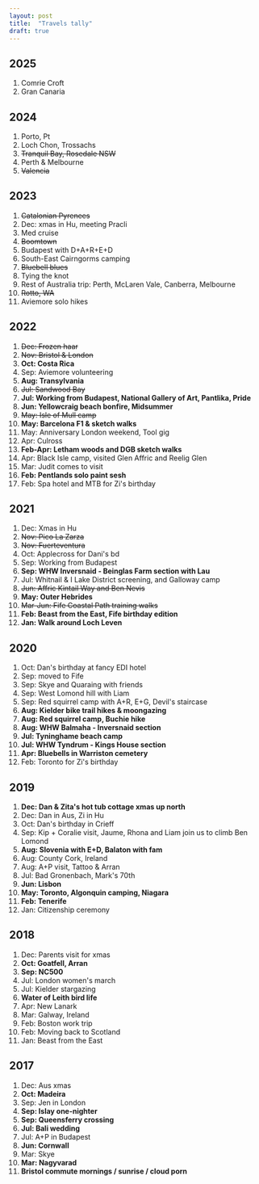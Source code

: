 ```yaml
---
layout: post
title:  "Travels tally"
draft: true
---
```


## 2025
1. Comrie Croft
1. Gran Canaria

## 2024
1. Porto, Pt
1. Loch Chon, Trossachs
1. <del>Tranquil Bay, Rosedale NSW<del>
1. Perth & Melbourne
1. <del>Valencia<del>

## 2023
1. <del>Catalonian Pyrenees<del>
1. Dec: xmas in Hu, meeting Pracli
1. Med cruise
1. <del>Boomtown<del>
1. Budapest with D+A+R+E+D
1. South-East Cairngorms camping
1. <del>Bluebell blues<del>
1. Tying the knot
1. Rest of Australia trip: Perth, McLaren Vale, Canberra, Melbourne
1. <del>Rotto, WA<del>
1. Aviemore solo hikes

## 2022
1. <del>Dec: Frozen haar</del>
1. <del>Nov: Bristol & London</del>
1. **Oct: Costa Rica**
1. Sep: Aviemore volunteering
1. **Aug: Transylvania**
1. <del>Jul: Sandwood Bay<del>
1. **Jul: Working from Budapest, National Gallery of Art, Pantlika, Pride**
1. **Jun: Yellowcraig beach bonfire, Midsummer**
1. <del>May: Isle of Mull camp<del>
1. **May: Barcelona F1 & sketch walks**
1. May: Anniversary London weekend, Tool gig
1. Apr: Culross
1. **Feb-Apr: Letham woods and DGB sketch walks**
1. Apr: Black Isle camp, visited Glen Affric and Reelig Glen
1. Mar: Judit comes to visit
1. **Feb: Pentlands solo paint sesh**
1. Feb: Spa hotel and MTB for Zi's birthday

## 2021
1. Dec: Xmas in Hu
1. <del>Nov: Pico La Zarza</del>
1. <del>Nov: Fuerteventura</del>
1. Oct: Applecross for Dani's bd
1. Sep: Working from Budapest
1. **Sep: WHW Inversnaid - Beinglas Farm section with Lau**
1. Jul: Whitnail & I Lake District screening, and Galloway camp
1. <del>Jun: Affric Kintail Way and Ben Nevis<del>
1. **May: Outer Hebrides**
1. <del>Mar-Jun: Fife Coastal Path training walks</del>
1. **Feb: Beast from the East, Fife birthday edition**
1. **Jan: Walk around Loch Leven**

## 2020
1. Oct: Dan's birthday at fancy EDI hotel
1. Sep: moved to Fife
1. Sep: Skye and Quaraing with friends
1. Sep: West Lomond hill with Liam
1. Sep: Red squirrel camp with A+R, E+G, Devil's staircase
1. **Aug: Kielder bike trail hikes & moongazing**
1. **Aug: Red squirrel camp, Buchie hike**
1. **Aug: WHW Balmaha - Inversnaid section**
1. **Jul: Tyninghame beach camp**
1. **Jul: WHW Tyndrum - Kings House section**
1. **Apr: Bluebells in Warriston cemetery**
1. Feb: Toronto for Zi's birthday

## 2019

1. **Dec: Dan & Zita's hot tub cottage xmas up north**
1. Dec: Dan in Aus, Zi in Hu
1. Oct: Dan's birthday in Crieff
1. Sep: Kip + Coralie visit, Jaume, Rhona and Liam join us to climb Ben Lomond
1. **Aug: Slovenia with E+D, Balaton with fam**
1. Aug: County Cork, Ireland
1. Aug: A+P visit, Tattoo & Arran
1. Jul: Bad Gronenbach, Mark's 70th
1. **Jun: Lisbon**
1. **May: Toronto, Algonquin camping, Niagara**
1. **Feb: Tenerife**
1. Jan: Citizenship ceremony


## 2018

1. Dec: Parents visit for xmas
1. **Oct: Goatfell, Arran**
1. **Sep: NC500**
1. Jul: London women's march
1. Jul: Kielder stargazing
1. **Water of Leith bird life**
1. Apr: New Lanark
1. Mar: Galway, Ireland
1. Feb: Boston work trip
1. Feb: Moving back to Scotland
1. Jan: Beast from the East


## 2017
1. Dec: Aus xmas
1. **Oct: Madeira**
1. Sep: Jen in London
1. **Sep: Islay one-nighter**
1. **Sep: Queensferry crossing**
1. **Jul: Bali wedding**
1. Jul: A+P in Budapest
1. **Jun: Cornwall**
1. Mar: Skye
1. **Mar: Nagyvarad**
1. **Bristol commute mornings / sunrise / cloud porn**


